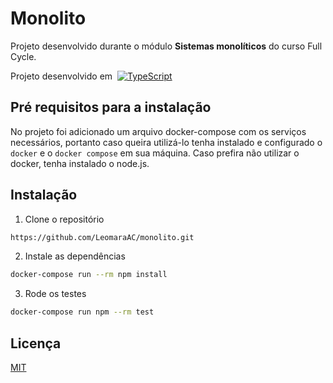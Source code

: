 # Monolito

Projeto desenvolvido durante o módulo **Sistemas monolíticos** do curso Full Cycle.

Projeto desenvolvido em &nbsp;[![TypeScript][TypeScript.org]][TypeScript-url]

## Pré requisitos para a instalação
No projeto foi adicionado um arquivo docker-compose com os serviços necessários, portanto caso queira utilizá-lo tenha instalado e configurado o `docker` e o `docker compose` em sua máquina.
Caso prefira não utilizar o docker, tenha instalado o node.js.

## Instalação
1. Clone o repositório
```sh
https://github.com/LeomaraAC/monolito.git
```
2. Instale as dependências
```sh
docker-compose run --rm npm install
```
3. Rode os testes
```sh
docker-compose run npm --rm test
```

## Licença
[MIT](https://github.com/LeomaraAC/monolito/blob/master/LICENSE.md)

[TypeScript.org]: https://img.shields.io/badge/TypeScript-007ACC?style=for-the-badge&logo=typescript&logoColor=white
[TypeScript-url]: https://www.typescriptlang.org/
